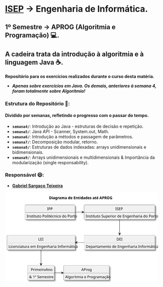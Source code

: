 # [ISEP](https://www.isep.ipp.pt/) -> Engenharia de Informática.
## 1º Semestre -> APROG (Algoritmia e Programação) 💻.
**A cadeira trata da introdução à algoritmia e à linguagem Java ☕.**
------
**Repositório para os exercícios realizados durante o curso desta matéria.**

- ***Apenas sobre exercícios em Java. Os demais, anteriores à semana 4, foram totalmente sobre Algoritmia!***

### Estrutura do Repositório 📁:
#### Dividido por semanas, refletindo o progresso com o passar do tempo.
- **`semana4/`**: Introdução ao Java - estruturas de decisão e repetição.
- **`semana5/`**: Java API - Scanner, System.out, Math.
- **`semana6/`**: Introdução a métodos e passagem de parâmetros.
- **`semana7/`**: Decomposição modular, retorno.
- **`semana8/`**: Estruturas de dados indexadas: arrays unidimensionais e bidimensionais.
- **`semana9/`**: Arrays unidimensionais e multidimensionais & Importância da modularização (single responsability).

### Responsável 😄:
- [**Gabriel Sargaço Teixeira**](https://github.com/LuizGabrielTeixeira) 

![diagram.svg](uml/diagram.svg)